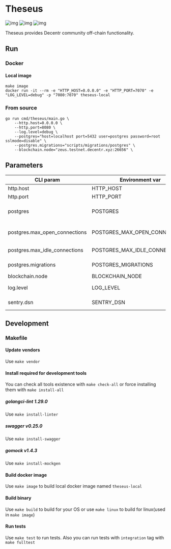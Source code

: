 # Theseus
![img](https://img.shields.io/docker/cloud/build/Decentr-net/theseus.svg) ![img](https://img.shields.io/github/go-mod/go-version/Decentr-net/theseus) ![img](https://img.shields.io/github/v/tag/Decentr-net/theseus?label=version)

Theseus provides Decentr community off-chain functionality.


## Run
### Docker
#### Local image
```
make image
docker run -it --rm -e "HTTP_HOST=0.0.0.0" -e "HTTP_PORT=7070" -e "LOG_LEVEL=debug" -p "7080:7070" theseus-local
```
### From source
```
go run cmd/theseus/main.go \
    --http.host=0.0.0.0 \
    --http.port=8080 \
    --log.level=debug \
    --postgres="host=localhost port=5432 user=postgres password=root sslmode=disable" \
    --postgres.migrations="scripts/migrations/postgres" \
    --blockchain.node="zeus.testnet.decentr.xyz:26656" \
```

## Parameters
| CLI param         | Environment var          | Default | Required | Description
|---------------|------------------|---------------|-------|---------------------------------
| http.host         | HTTP_HOST         | 0.0.0.0  | true | host to bind server
| http.port    | HTTP_PORT    | 8080  | true | port to listen
| postgres    | POSTGRES    | host=localhost port=5432 user=postgres password=root sslmode=disable  | true | postgres dsn
| postgres.max_open_connections    | POSTGRES_MAX_OPEN_CONNECTIONS    | 0 | true | postgres maximal open connections count, 0 means unlimited
| postgres.max_idle_connections    | POSTGRES_MAX_IDLE_CONNECTIONS    | 5 | true | postgres maximal idle connections count
| postgres.migrations    | POSTGRES_MIGRATIONS    | /migrations/postgres | true | postgres migrations directory
| blockchain.node   | BLOCKCHAIN_NODE    | http://zeus.testnet.decentr.xyz:26657 | true | decentr node address
| log.level   | LOG_LEVEL   | info | false | level of logger (debug,info,warn,error)
| sentry.dsn    | SENTRY_DSN    |  | sentry dsn

## Development
### Makefile
#### Update vendors
Use `make vendor`
#### Install required for development tools
You can check all tools existence with `make check-all` or force installing them with `make install-all` 
##### golangci-lint 1.29.0
Use `make install-linter`
##### swagger v0.25.0
Use `make install-swagger`
##### gomock v1.4.3
Use `make install-mockgen`
#### Build docker image
Use `make image` to build local docker image named `theseus-local`
#### Build binary
Use `make build` to build for your OS or use `make linux` to build for linux(used in `make image`) 
#### Run tests
Use `make test` to run tests. Also you can run tests with `integration` tag with `make fulltest`
